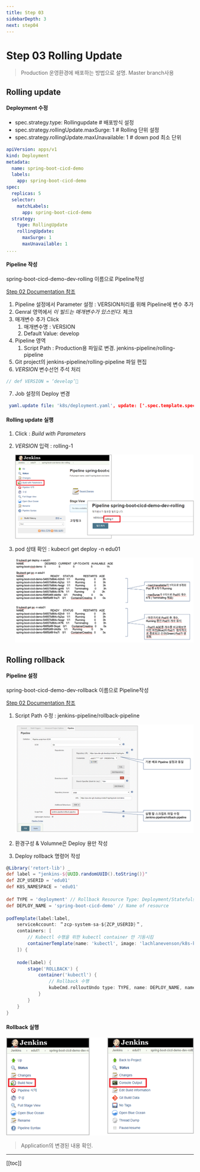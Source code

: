 ```yaml
---
title: Step 03
sidebarDepth: 3
next: step04
---
```


# Step 03 Rolling Update
> Production 운영환경에 배포하는 방법으로 설명. Master branch사용

## Rolling update

#### Deployment 수정

* spec.strategy.type: Rollingupdate  # 배포방식 설정
* spec.strategy.rollingUpdate.maxSurge: 1  # Rolling 단위 설정
* spec.strategy.rollingUpdate.maxUnavailable: 1 # down pod 최소 단위

```yaml
apiVersion: apps/v1
kind: Deployment
metadata:
  name: spring-boot-cicd-demo
  labels:
    app: spring-boot-cicd-demo
spec:
  replicas: 5
  selector:
    matchLabels:
      app: spring-boot-cicd-demo
  strategy:
    type: RollingUpdate
    rollingUpdate:
      maxSurge: 1
      maxUnavailable: 1
....
```

#### Pipeline 작성
spring-boot-cicd-demo-dev-rolling 이름으로 Pipeline작성

[Step 02 Documentation 참조](step02.md)

1. Pipeline 설정에서 Parameter 설정 : VERSION처리를 위해 Pipeline에 변수 추가
2. Genral 영역에서 *이 빌드는 매개변수가 있스빈다.* 체크
3. 매개변수 추가 Click
   1. 매개변수명 : VERSION
   2. Default Value: develop
4. Pipeline 영역
   1. Script Path : Production용 파일로 변경. jenkins-pipeline/rolling-pipeline
5. Git project의 jenkins-pipeline/rolling-pipeline 파일 편집
6. *VERSION* 변수선언 주석 처리

```groovy
// def VERSION = ‘develop’
```
7. Job 설정의 Deploy 변경

```yaml
 yaml.update file: 'k8s/deployment.yaml', update: ['.spec.template.spec.containers[0].image': "${HARBOR_REGISTRY}/${DOCKER_IMAGE}:${VERSION}"]

```

#### Rolling update 실행

1. Click : *Build with Parameters*
2. *VERSION*  입력 : rolling-1
   
   ![](./img/2019-01-26-15-55-31.png)
3. pod 상태 확인 : kubecrl get deploy -n edu01

   ![](./img/2019-01-26-15-56-37.png)

## Rolling rollback

#### Pipeline 설정 
spring-boot-cicd-demo-dev-rollback 이름으로 Pipeline작성

[Step 02 Documentation 참조](step02.md)

1. Script Path 수정 : jenkins-pipeline/rollback-pipeline

    ![](./img/2019-01-26-19-16-35.png)

2. 환경구성 & Volumne은  Deploy 용만 작성
3. Deploy rollback 명령어 작성

```groovy
@Library('retort-lib') _
def label = "jenkins-${UUID.randomUUID().toString()}"
def ZCP_USERID = 'edu01'
def K8S_NAMESPACE = 'edu01'

def TYPE = 'deployment' // Rollback Resource Type: Deployment/Statefulset etc
def DEPLOY_NAME = 'spring-boot-cicd-demo' // Name of resource

podTemplate(label:label,
    serviceAccount: ＂zcp-system-sa-${ZCP_USERID}＂,
    containers: [
        // Kubectl 수행을 위한 kubectl container 만 기동시킴
        containerTemplate(name: 'kubectl', image: 'lachlanevenson/k8s-kubectl', ttyEnabled: true, command: 'cat')
    ]) {

    node(label) {
        stage('ROLLBACK') {
            container('kubectl') {
                // Rollback 수행
                kubeCmd.rolloutUndo type: TYPE, name: DEPLOY_NAME, namespace: K8S_NAMESPACE, wait: 300
            }
        }
    }
}
```

#### Rollback 실행

![](./img/2019-01-26-19-22-12.png)

> Application의 변경된 내용 확인.

---
[[toc]]